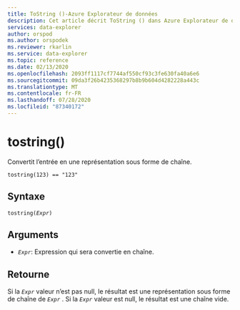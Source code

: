 ```yaml
---
title: ToString ()-Azure Explorateur de données
description: Cet article décrit ToString () dans Azure Explorateur de données.
services: data-explorer
author: orspod
ms.author: orspodek
ms.reviewer: rkarlin
ms.service: data-explorer
ms.topic: reference
ms.date: 02/13/2020
ms.openlocfilehash: 2093ff1117cf7744af550cf93c3fe630fa40a6e6
ms.sourcegitcommit: 09da3f26b4235368297b8b9b604d4282228a443c
ms.translationtype: MT
ms.contentlocale: fr-FR
ms.lasthandoff: 07/28/2020
ms.locfileid: "87340172"
---
```

# <a name="tostring"></a>tostring()

Convertit l’entrée en une représentation sous forme de chaîne.

```kusto
tostring(123) == "123"
```

## <a name="syntax"></a>Syntaxe

`tostring(`*`Expr`*`)`

## <a name="arguments"></a>Arguments

* *`Expr`*: Expression qui sera convertie en chaîne. 

## <a name="returns"></a>Retourne

Si la *`Expr`* valeur n’est pas null, le résultat est une représentation sous forme de chaîne de *`Expr`* .
Si la *`Expr`* valeur est null, le résultat est une chaîne vide.
 